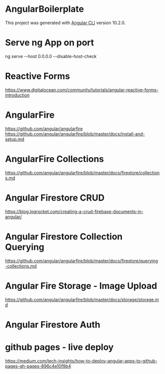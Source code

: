 # AngularBoilerplate
This project was generated with [Angular CLI](https://github.com/angular/angular-cli) version 10.2.0.

# Serve ng App on port
ng serve --host 0.0.0.0 --disable-host-check

# Reactive Forms
https://www.digitalocean.com/community/tutorials/angular-reactive-forms-introduction

# AngularFire
https://github.com/angular/angularfire
https://github.com/angular/angularfire/blob/master/docs/install-and-setup.md

# AngularFire Collections
https://github.com/angular/angularfire/blob/master/docs/firestore/collections.md

# Angular Firestore CRUD
https://blog.logrocket.com/creating-a-crud-firebase-documents-in-angular/

# Angular Firestore Collection Querying
https://github.com/angular/angularfire/blob/master/docs/firestore/querying-collections.md

# Angular Fire Storage - Image Upload
https://github.com/angular/angularfire/blob/master/docs/storage/storage.md

# Angular Firestore Auth

# github pages - live deploy
https://medium.com/tech-insights/how-to-deploy-angular-apps-to-github-pages-gh-pages-896c4e10f9b4